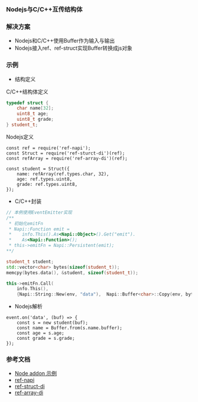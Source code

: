 ### Nodejs与C/C++互传结构体

### 解决方案
- Nodejs和C/C++使用Buffer作为输入与输出
- Nodejs接入ref、ref-struct实现Buffer转换成js对象


### 示例
- 结构定义

C/C++结构体定义
```cpp
typedef struct {
    char name[32];
    uint8_t age;
    uint8_t grade;
} student_t;
```

Nodejs定义
```nodejs
const ref = require('ref-napi');
const Struct = require('ref-sturct-di')(ref);
const refArray = require('ref-array-di')(ref);

const student = Struct({
    name: refArray(ref.types.char, 32),
    age: ref.types.uint8,
    grade: ref.types.uint8,
});
```
- C/C++封装

```cpp
// 本例使用EventEmitter实现
/**
 * 初始化emitFn
 * Napi::Function emit =
 *    info.This().As<Napi::Object>().Get("emit").
 *    As<Napi::Function>();
 * this->emitFn = Napi::Persistent(emit);
**/

student_t student;
std::vector<char> bytes(sizeof(student_t));
memcpy(bytes.data(), &student, sizeof(student_t));

this->emitFn.Call(
    info.This(),
    {Napi::String::New(env, "data"),  Napi::Buffer<char>::Copy(env, bytes.data(), bytes.size())});
```

- Nodejs解析
```nodejs
event.on('data', (buf) => {
    const s = new student(buf);
    const name = Buffer.from(s.name.buffer);
    const age = s.age;
    const grade = s.grade;
});
```


### 参考文档
- [Node addon 示例](https://github.com/nodejs/node-addon-examples)
- [ref-napi](https://github.com/node-ffi-napi/ref-napi)
- [ref-struct-di](https://github.com/node-ffi-napi/ref-struct-di)
- [ref-array-di](https://github.com/node-ffi-napi/ref-array-di)